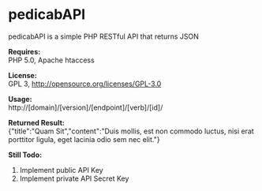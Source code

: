 pedicabAPI
=============

pedicabAPI is a simple PHP RESTful API that returns JSON  

__Requires:__  
PHP 5.0, Apache htaccess  

__License:__  
GPL 3, http://opensource.org/licenses/GPL-3.0

__Usage:__  
http://[domain]/[version]/[endpoint]/[verb]/[id]/

__Returned Result:__  
{"title":"Quam Sit","content":"Duis mollis, est non commodo luctus, nisi erat porttitor ligula, eget lacinia odio sem nec elit."}

__Still Todo:__  
1. Implement public API Key  
2. Implement private API Secret Key  
